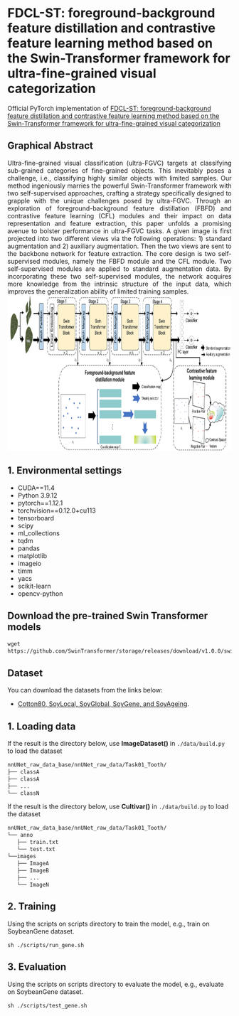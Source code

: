 # FDCL-ST: foreground-background feature distillation and contrastive feature learning method based on the Swin-Transformer framework for ultra-fine-grained visual categorization

Official PyTorch implementation of [FDCL-ST: foreground-background feature distillation and contrastive feature learning method based on the Swin-Transformer framework for ultra-fine-grained visual categorization](https)

## Graphical Abstract
<div style="text-align:justify"> Ultra-fine-grained visual classification (ultra-FGVC) targets at classifying sub-grained categories of fine-grained objects. This inevitably poses a challenge, i.e., classifying highly similar objects with limited samples. Our method ingeniously marries the powerful Swin-Transformer framework with two self-supervised approaches, crafting a strategy specifically designed to grapple with the unique challenges posed by ultra-FGVC. Through an exploration of  foreground-background feature distillation (FBFD) and contrastive feature learning (CFL) modules and their impact on data representation and feature extraction, this paper unfolds a promising avenue to bolster performance in ultra-FGVC tasks. A given image is first projected into two different views via the following operations: 1) standard augmentation and 2) auxiliary augmentation. Then the two views are sent to the backbone network for feature extraction. The core design is two self-supervised modules, namely the FBFD module and the CFL module. Two self-supervised modules are applied to standard augmentation data. By incorporating these two self-supervised modules, the network acquires more knowledge from the intrinsic structure of the input data, which improves the generalization ability of limited training samples. </div>


<img src='figs/method.jpg' width='1280' height='350'>

## 1. Environmental settings
+ CUDA==11.4
+ Python 3.9.12
+ pytorch==1.12.1
+ torchvision==0.12.0+cu113
+ tensorboard
+ scipy
+ ml_collections
+ tqdm
+ pandas
+ matplotlib
+ imageio
+ timm
+ yacs
+ scikit-learn
+ opencv-python


## Download the pre-trained Swin Transformer models

```
wget https://github.com/SwinTransformer/storage/releases/download/v1.0.0/swin_base_patch4_window7_224_22k.pth
```
## Dataset
You can download the datasets from the links below:

+ [Cotton80, SoyLocal, SoyGlobal, SoyGene, and SoyAgeing](https://maxwell.ict.griffith.edu.au/cvipl/UFG_dataset.html).


## 1. Loading data
If the result is the directory below, use **ImageDataset()** in `./data/build.py `to load the dataset

    nnUNet_raw_data_base/nnUNet_raw_data/Task01_Tooth/
    ├── classA
    ├── classA
    ├── ...
    └── classN

If the result is the directory below, use **Cultivar()** in `./data/build.py` to load the dataset

    nnUNet_raw_data_base/nnUNet_raw_data/Task01_Tooth/
    └── anno
       ├── train.txt
       └── test.txt
    └──images
       ├── ImageA
       ├── ImageB
       ├── ...
       └── ImageN

## 2. Training
Using the scripts on scripts directory to train the model, e.g., train on SoybeanGene dataset.

```
sh ./scripts/run_gene.sh
```

## 3. Evaluation
Using the scripts on scripts directory to evaluate the model, e.g., evaluate on SoybeanGene dataset.

```
sh ./scripts/test_gene.sh
```